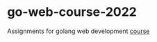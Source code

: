 # go-web-course-2022

Assignments for golang web development [course](https://www.coursera.org/learn/golang-webservices-1#about)
